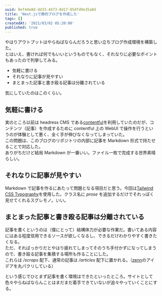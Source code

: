 ```yaml
---
uuid: 8ef44e8d-dd33-4473-8d17-85dfd9e35a8d
title: 'Next.jsで静的ブログを作成した'
tags: []
createdAt: '2021/03/02 05:20:00'
published: true
---
```


やはりアウトプットはやらねばならんだろうと思い立ちブログ作成環境を構築した。  
とはいえ、書ければ何でもいいというものでもなく、それなりに必要なポイントもあったので列挙してみる。

- 気軽に書ける
- それなりに記事が見やすい
- まとまった記事と書き殴る記事は分離されている

気にしていたのはこのくらい。

## 気軽に書ける

実のところ以前は headress CMS である[contentful](https://www.contentful.com/)を利用していたのだが、コンテンツ（記事）を作成するために contentful 上の WebUI で操作を行うというのが体験として悪く、全く手が伸びなくなってしまっていた。  
この問題は、このブログのリポジトリの内部に記事を Markdown 形式で持たせることで対応した。  
ありがちだけど結局 Markdown が一番いい。ファイル一枚で完成する世界素晴らしい。

## それなりに記事が見やすい

Markdown で記事を作るにあたって問題となる項目だと思う。今回は[Tailwind CSS Typography](https://github.com/tailwindlabs/tailwindcss-typography)を使用した。クラス名に _prose_ を追加するだけでそれっぽく見せてくれるスグレモノ。いい。

## まとまった記事と書き殴る記事は分離されている

記事を書くというのは（僕にとって）結構体力が必要な作業だ。書いてある内容にはある程度信用できるソースが欲しくなるし、できるだけわかりやすく書きたくなる。  
ただ、そればっかりだとやはり疲れてしまってそのうち手付かずになってしまうので、書き殴る記事を集積する場所も作ることにした。  
これらは _/scraps_ 配下、通常の記事は _/articles_ 配下に置かれる。（[zenn](https://zenn.dev/)のアイデアを丸パクリしている）

という感じでひとまず記事を書く環境はできたといったところ。サイトとして色々やらねばならんことはまだまだ着手できていないが追々やっていくことにする。
